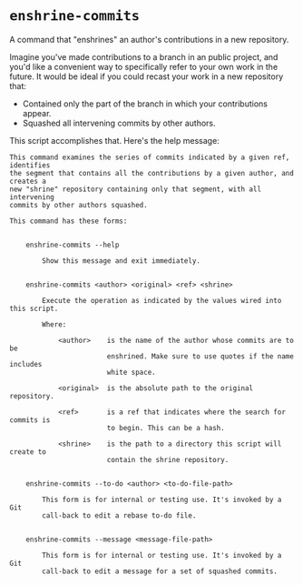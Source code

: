 # `enshrine-commits`
A command that "enshrines" an author's contributions in a new repository.

Imagine you've made contributions to a branch in an public project, and you'd like a convenient way to specifically refer to your own work in the future. It would be ideal if you could recast your work in a new repository that:

* Contained only the part of the branch in which your contributions appear.
* Squashed all intervening commits by other authors.

This script accomplishes that. Here's the help message:

    This command examines the series of commits indicated by a given ref, identifies
    the segment that contains all the contributions by a given author, and creates a
    new "shrine" repository containing only that segment, with all intervening
    commits by other authors squashed.

    This command has these forms:


        enshrine-commits --help

            Show this message and exit immediately.


        enshrine-commits <author> <original> <ref> <shrine>

            Execute the operation as indicated by the values wired into this script.

            Where:

                <author>    is the name of the author whose commits are to be
                            enshrined. Make sure to use quotes if the name includes
                            white space.

                <original>  is the absolute path to the original repository.

                <ref>       is a ref that indicates where the search for commits is
                            to begin. This can be a hash.

                <shrine>    is the path to a directory this script will create to
                            contain the shrine repository.


        enshrine-commits --to-do <author> <to-do-file-path>

            This form is for internal or testing use. It's invoked by a Git
            call-back to edit a rebase to-do file.


        enshrine-commits --message <message-file-path>

            This form is for internal or testing use. It's invoked by a Git
            call-back to edit a message for a set of squashed commits.
